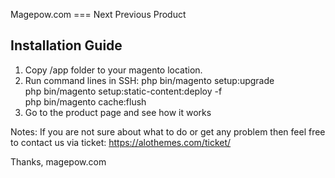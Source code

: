 Magepow.com === Next Previous Product

Installation Guide
--------------------

1. Copy /app folder to your magento location.
2. Run command lines in SSH: 
    php bin/magento setup:upgrade<br/>
    php bin/magento setup:static-content:deploy -f<br/>
    php bin/magento cache:flush<br/>
3. Go to the product page and see how it works

Notes: If you are not sure about what to do or get any problem then feel free to contact us via ticket: https://alothemes.com/ticket/

Thanks,
magepow.com
